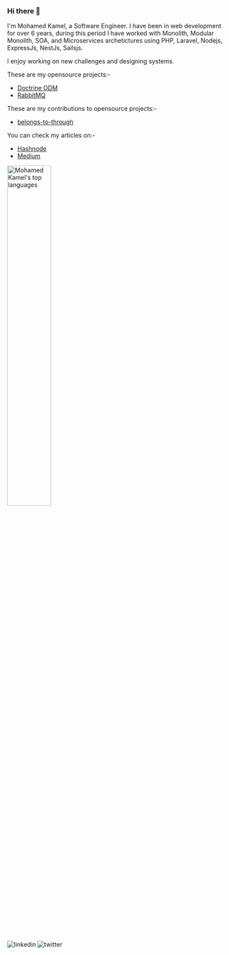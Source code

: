 <!--
![](https://komarev.com/ghpvc/?username=muhammedkamel&color=green)
-->

### Hi there 👋

I'm Mohamed Kamel, a Software Engineer. I have been in web development for over 6 years, during this period I have worked with Monolith, Modular Monolith, SOA, and Microservices archetictures using PHP, Laravel, Nodejs, ExpressJs, NestJs, Sailsjs.

I enjoy working on new challenges and designing systems.

These are my opensource projects:-
- [Doctrine ODM](https://github.com/muhammedkamel/lumen-doctrine-mongodb-odm)
- [RabbitMQ](https://github.com/muhammedkamel/rabbitmq)

These are my contributions to opensource projects:-
- [belongs-to-through](https://github.com/staudenmeir/belongs-to-through/pull/89)

You can check my articles on:-
- [Hashnode](https://mohamedkamel.hashnode.dev/)
- [Medium](https://medium.com/@muhamed.kamel.elsayed)





<p>
  <img width="45%" src="https://github-readme-stats.vercel.app/api/top-langs/?username=muhammedkamel&layout=compact&exclude_repo=FIX-IT&langs_count=10" alt="Mohamed Kamel's top languages">
</p>


<br>
<p dir="auto">
  <a href="https://www.linkedin.com/in/mohamedkamel93/" rel="nofollow">
      <img align="left" alt="linkedin" src="https://camo.githubusercontent.com/a80d00f23720d0bc9f55481cfcd77ab79e141606829cf16ec43f8cacc7741e46/68747470733a2f2f696d672e736869656c64732e696f2f62616467652f4c696e6b6564496e2d3030373742353f7374796c653d666f722d7468652d6261646765266c6f676f3d6c696e6b6564696e266c6f676f436f6c6f723d7768697465" data-canonical-src="https://img.shields.io/badge/LinkedIn-0077B5?style=for-the-badge&amp;logo=linkedin&amp;logoColor=white" style="max-width: 100%;">
   </a> &nbsp;&nbsp;
  
   <a href="https://twitter.com/mohamedkamel_93" rel="nofollow">
      <img align="left" alt="twitter" src="https://camo.githubusercontent.com/5d03c86f6a75f7cbe80d135d9162fbf6dc46a31253cf30a8e9bb8279b4d574d3/68747470733a2f2f696d672e736869656c64732e696f2f62616467652f547769747465722d3144413146323f7374796c653d666f722d7468652d6261646765266c6f676f3d74776974746572266c6f676f436f6c6f723d7768697465" data-canonical-src="https://img.shields.io/badge/Twitter-1DA1F2?style=for-the-badge&amp;logo=twitter&amp;logoColor=white" style="max-width: 100%;">
   </a>
</p>
